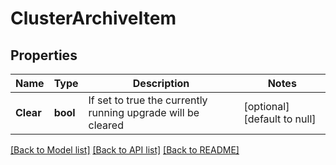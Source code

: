 # ClusterArchiveItem

## Properties
Name | Type | Description | Notes
------------ | ------------- | ------------- | -------------
**Clear** | **bool** | If set to true the currently running upgrade will be cleared | [optional] [default to null]

[[Back to Model list]](../README.md#documentation-for-models) [[Back to API list]](../README.md#documentation-for-api-endpoints) [[Back to README]](../README.md)


